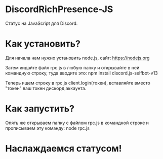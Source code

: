 # DiscordRichPresence-JS
Статус на JavaScript для Discord.

# Как установить?

Для начала нам нужно установить node.js, сайт:
https://nodejs.org

Затем кидайте файл rpc.js в любую папку и открывайте в ней командную строку, туда вводите это: npm install discord.js-selfbot-v13

Теперь ищем строку в rpc.js client.login(токен), вставляйте вместо "токен" ваш токен дискорд аккаунта.

# Как запустить?

Опять же открываем папку с файлом rpc.js в командной строке и прописываем эту команду: node rpc.js

# Наслаждаемся статусом!
